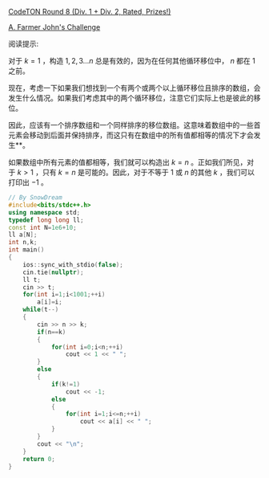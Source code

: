 [CodeTON Round 8 (Div. 1 + Div. 2, Rated, Prizes!)](https://codeforces.com/contest/1942)

[A. Farmer John's Challenge](https://codeforces.com/contest/1942/problem/A#)

阅读提示:

对于 $k=1$ ，构造 $1,2,3\dots n$ 总是有效的，因为在任何其他循环移位中， $n$ 都在 $1$ 之前。

现在，考虑一下如果我们想找到一个有两个或两个以上循环移位且排序的数组，会发生什么情况。如果我们考虑其中的两个循环移位，注意它们实际上也是彼此的移位。

因此，应该有一个排序数组和一个同样排序的移位数组。这意味着数组中的一些首元素会移动到后面并保持排序，而这只有在数组中的所有值都相等的情况下才会发生**。

如果数组中所有元素的值都相等，我们就可以构造出 $k=n$ 。正如我们所见，对于 $k > 1$ ，只有 $k=n$ 是可能的。因此，对于不等于 $1$ 或 $n$ 的其他 $k$ ，我们可以打印出 $-1$ 。

```cpp
// By SnowDream
#include<bits/stdc++.h>
using namespace std;
typedef long long ll;
const int N=1e6+10;
ll a[N];
int n,k;
int main()
{
    ios::sync_with_stdio(false);
    cin.tie(nullptr);
    ll t;
    cin >> t;
    for(int i=1;i<1001;++i)
        a[i]=i;
    while(t--)
    {
        cin >> n >> k;
        if(n==k)
        {
            for(int i=0;i<n;++i)
                cout << 1 << " ";
        }
        else
        {
            if(k!=1)
                cout << -1;
            else
            {
                for(int i=1;i<=n;++i)
                    cout << a[i] << " ";
            }
        }
        cout << "\n";
    }
    return 0;
}
```


